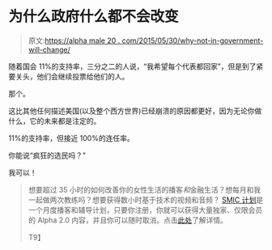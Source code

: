 # 为什么政府什么都不会改变

> 原文:[https://alpha male 20 . com/2015/05/30/why-not-in-government-will-change/](https://alphamale20.com/2015/05/30/why-nothing-in-government-will-change/)

随着国会 11%的支持率，三分之二的人说，“我希望每个代表都回家”，但是到了紧要关头，他们会继续投票给他们的人。

那个。

这比其他任何描述美国(以及整个西方世界)已经崩溃的原因都更好，因为无论你做什么，它的未来都是注定的。

11%的支持率，但接近 100%的连任率。

你能说“疯狂的选民吗？”

我可以！

> 想要超过 35 小时的如何改善你的女性生活的播客*和*金融生活？想每月和我一起做两次教练吗？想要获得数小时基于技术的视频和音频？ [SMIC 计划](https://alphamale20.kartra.com/page/vIL17)是一个月度播客和辅导计划，只要你注册，你就可以获得大量独家、仅限会员的 Alpha 2.0 内容，并且你可以随时取消。点击[此处](https://alphamale20.kartra.com/page/vIL17)了解详情。
> 
> T9】